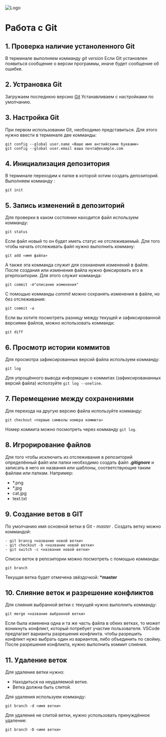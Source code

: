 ![Logo](Git-Logo-1788C.png)
# Работа с Git 
## 1. Проверка наличие устаноленного Git
В терминале выполняем комманду *git version*
Если Git установлен появиться сообщение о версии программы, иначе будет сообщение об ошибке.
## 2. Устрановка Git
Загружаем последнюю версию  [Git](https://git-scm.com/downloads)
Устанавливаем с настройками по умолчанию.
## 3. Настройка Git
При первом использовании Git, необходимо представиться. Для этого нужно ввести в терминале две комманды:
```
git config --global user.name «Ваше имя английскими буквами»
git config --global user.email ваша почта@example.com
```
## 4. Инициализация депозитория
В терминале переходим к папке в которой хотим создать депозиторий. Выполняем комманду :
~~~
git init
~~~
## 5. Запись изменений в депозиторий
Для проверки в каком состоянии находится файл используем комманду:
```
git status
```
Если файл новый то он будет иметь статус не отслеживаемый. Для того чтобы начать отслеживать файл нужно выполнить комману:
```
git add «имя файла»
```
А также эта комманда служит для сохнанения изменений в файле.
После создания или изменения файла нужно фиксировать его в ргерпозитории. Для этого служит комманда:
```
git commit -m"описание изменения"
```
С помощью комманды *commit* можно сохранять изменения в файле, но без отслеживания:
```
git commit -a
```
Если вы хотите посмотреть разницу между текущей и зафиксированной версиями файлов, можно использовать коммандк:
```
git diff
```
## 6. Просмотр истории коммитов
Для просмотра зафиксированных версий файла используем комманду:
```
git log
```
 Для упрощённого вывода информации о коммитах (зафиксировананных версий файла) исползуйте `git log --oneline`.
## 7. Перемещение между сохранениями
Для перехода на другую версию файла используйте комманду:
```
git checkout «первые символы номера коммита»
```
Номер коммита можно посмотреть через комманду `git log`.

## 8. Игрорирование файлов
Для того чтобы исключить из отслеживания в репозиторий определённый файл или папки необходимо создать файл *__.gitignore__* и записать в него их названия или шаблоны, соответствующие таким файлам или папкам. Например:
* *.png
* *.jpg
* cat.jpg
* text.txt

## 9. Создание ветов в GIT
По умолчанию имя основной ветки в Git - *master* . 
Создать ветку можно коммандой:
```
- git brancg <название новой ветки>
- git checkout -b <название новой ветки>
- git switch -c <название новой ветки>
``` 
Список веток в репозитории можно посмотреть с помощью комманды:
```
git branch
```
Текущая ветка будет отмечена звёздочкой: **\*master**

## 10. Слияние веток и разрешение конфликтов
Для слияния выбранной ветки с текущей нужно выполнить комманду:
```
git merge <название выбранной ветки>
```
Если была изменена одна и та же часть файла в обеих ветках, то может воникнуть конфликт, который потребует участие пользователя.
VSCode предлагает варианты разрешения конфликта.
чтобы разрешить конфликт нужо выбрать один из вариантов, либо объединить по свойму.
После разрешения конфликта, нужно выполнить коммит слияния.
## 11. Удаление веток
Для удаление ветки нужно:
* Находиться на неудаляемой ветке.
* Ветка должна быть слитой.

Для удаления используем комманду:
```
git branch -d <имя ветки>
```
Для удаление не слитой ветки, нужно успользовать принуждённое удаление:
```
git branch -D <имя ветки>
```